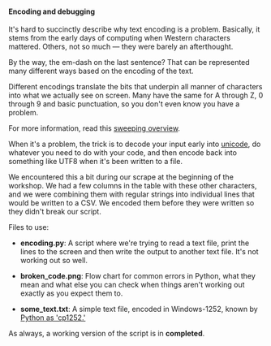 #### Encoding and debugging
It's hard to succinctly describe why text encoding is a problem. Basically, it stems from the early days of computing when Western characters mattered. Others, not so much — they were barely an afterthought. 

By the way, the em-dash on the last sentence? That can be represented many different ways based on the encoding of the text.

Different encodings translate the bits that underpin all manner of characters into what we actually see on screen. Many have the same for A through Z, 0 through 9 and basic punctuation, so you don't even know you have a problem.

For more information, read this [sweeping overview](http://www.joelonsoftware.com/articles/Unicode.html).

When it's a problem, the trick is to decode your input early into [unicode](https://en.wikipedia.org/wiki/Unicode), do whatever you need to do with your code, and then encode back into something like UTF8 when it's been written to a file.

We encountered this a bit during our scrape at the beginning of the workshop. We had a few columns in the table with these other characters, and we were combining them with regular strings into individual lines that would be written to a CSV. We encoded them before they were written so they didn't break our script.

Files to use:

- **encoding.py**: A script where we're trying to read a text file, print the lines to the screen and then write the output to another text file. It's not working out so well.

- **broken_code.png**: Flow chart for common errors in Python, what they mean and what else you can check when things aren't working out exactly as you expect them to.

- **some_text.txt**: A simple text file, encoded in Windows-1252, known by [Python as 'cp1252.'](https://docs.python.org/2/library/codecs.html#standard-encodings)

As always, a working version of the script is in **completed**.